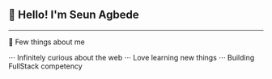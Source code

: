 ## :wave: Hello! I'm Seun Agbede
---

:round_pushpin: Few things about me

⋅⋅⋅ Infinitely curious about the web
⋅⋅⋅ Love learning new things
⋅⋅⋅ Building FullStack competency




